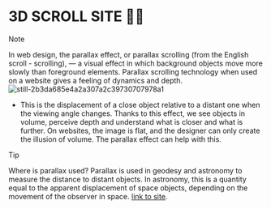 # __3D SCROLL SITE__ :face_with_spiral_eyes:
> [!NOTE]
>In web design, the parallax effect, or parallax scrolling (from the English scroll - scrolling),
>— a visual effect in which background objects move more slowly than foreground elements.
>Parallax scrolling technology when used on a website gives a feeling of dynamics and depth.
![still-2b3da685e4a2a307a2c39730707978a1](https://github.com/user-attachments/assets/7f4cb13d-fd71-4e7a-9948-9c86ac615190)

* This is the displacement of a close object relative to a distant one when the viewing angle changes.
 Thanks to this effect, we see objects in volume, perceive depth and understand what is closer and what is further. 
 On websites, the image is flat, and the designer can only create the illusion of volume. The parallax effect can help with this.
> [!TIP] 
> Where is parallax used?
>Parallax is used in geodesy and astronomy to measure the distance to distant objects. 
>In astronomy, this is a quantity equal to the apparent displacement of space objects,
>depending on the movement of the observer in space.
[link to site](http://127.0.0.1:5500/ready-html/index.html).

